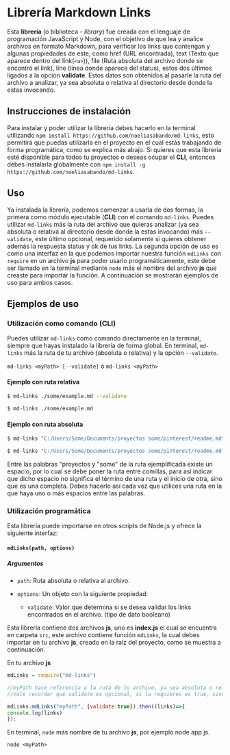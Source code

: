 # Librería Markdown Links

Esta **librería** (o biblioteca - _library_) fue creada con el lenguaje de 
programación JavaScript y Node, con el objetivo de que lea y analice archivos en 
formato Markdown, para verificar los links que contengan y algunas propiedades
de este, como href (URL encontrada), text (Texto que aparece dentro del 
link(`<a>`)), file (Ruta absoluta del archivo donde se encontró el link), 
line (línea donde aparece del status), estos dos últimos ligados a la opción 
**validate**.
Estos datos son obtenidos al pasarle la ruta del archivo a analizar, ya sea 
absoluta o relativa al directorio desde donde la estas invocando.

## Instrucciones de instalación

Para instalar y poder utilizar la librería debes hacerlo en la terminal utilizando
`npm install https://github.com/noeliasabando/md-links`, esto permitirá que puedas 
utilizarla en el proyecto en el cual estás trabajando de forma programática, 
como se explica más abajo.
Si quieres que esta librería esté disponible para todos tu proyectos o deseas 
ocupar el **CLI**, entonces debes instalarla globalmente con
`npm install -g https://github.com/noeliasabando/md-links`.

## Uso

Ya instalada la librería, podemos comenzar a usarla de dos formas, la primera
como módulo ejecutable (**CLI**) con el comando `md-links`.
Puedes utilizar `md-links` más la ruta del archivo que quieras analizar (ya sea 
absoluta o relativa al directorio desde donde la estas invocando) más 
`--validate`, este último opcional, requerido solamente si quieres obtener 
además la respuesta status y ok de tus links.
La segunda opción de uso es como una interfaz en la que podemos importar nuestra
función `mdLinks` con `require` en un archivo **js** para poder usarlo 
programáticamente, este debe ser llamado en la terminal mediante `node` más el 
nombre del archivo **js** que creaste para importar la función.
A continuación se mostrarán ejemplos de uso para ambos casos.

## Ejemplos de uso

### Utilización como comando (CLI)

Puedes utilizar `md-links` como comando directamente en la terminal, siempre que
hayas instalado la librería de forma global.
En terminal, `md-links` más la ruta de tu archivo (absoluta o relativa) y la 
opción `--validate`.

`md-links <myPath> [--validate]` ó `md-links <myPath>`

#### Ejemplo con ruta relativa
```sh
$ md-links ./some/example.md --validate
```

```sh
$ md-links ./some/example.md
```

#### Ejemplo con ruta absoluta
```sh
$ md-links "C:/Users/Some/Documents/proyectos some/pinterest/readme.md" --validate
```

```sh
$ md-links "C:/Users/Some/Documents/proyectos some/pinterest/readme.md"
```
Entre las palabras "proyectos y "some" de la ruta ejemplificada existe un 
espacio, por lo cual se debe poner la ruta entre comillas, para así indicar que 
dicho espacio no significa el término de una ruta y el inicio de otra, sino que 
es una completa. 
Debes hacerlo así cada vez que utilices una ruta en la que haya uno o más espacios
entre las palabras. 

### Utilización programática

Esta librería puede importarse en otros scripts de Node.js y ofrece la
siguiente interfaz:

#### `mdLinks(path, options)`

##### Argumentos

- `path`: Ruta absoluta o relativa al archivo. 

- `options`: Un objeto con la siguiente propiedad:
  - `validate`: Valor que determina si se desea validar los links encontrados en
   el archivo. (tipo de dato booleano)

Esta librería contiene dos archivos **js**, uno es **index.js** el cual se 
encuentra en carpeta `src`, este archivo contiene función `mdLinks`, la cual 
debes importar en tu archivo **js**, creado en la raíz del proyecto, como se 
muestra a continuación.

En tu archivo **js**
```js
mdLinks = require("md-links")

//myPath hace referencia a la ruta de tu archivo, ya sea absoluta o relativa
//Vale recordar que validate es opcional, si la requieres es true, sino false

mdLinks.mdLinks("myPath", {validate:true}).then((links)=>{
console.log(links)
});
```
En terminal, `node` más nombre de tu archivo **js**, por ejemplo node app.js.

`node <myPath>`

 